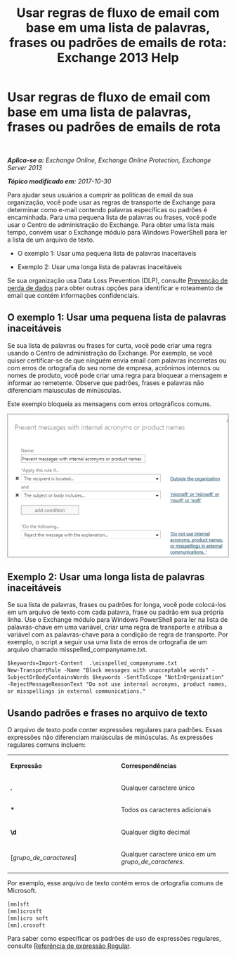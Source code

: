 ﻿---
title: 'Usar regras de fluxo de email com base em uma lista de palavras, frases ou padrões de emails de rota: Exchange 2013 Help'
TOCTitle: Usar regras de fluxo de email com base em uma lista de palavras, frases ou padrões de emails de rota
ms:assetid: 4c5bee1b-58b5-4152-baef-86fa103050ae
ms:mtpsurl: https://technet.microsoft.com/pt-br/library/Dn951131(v=EXCHG.150)
ms:contentKeyID: 65210899
ms.date: 05/22/2018
mtps_version: v=EXCHG.150
ms.translationtype: MT
---

# Usar regras de fluxo de email com base em uma lista de palavras, frases ou padrões de emails de rota

 

_**Aplica-se a:** Exchange Online, Exchange Online Protection, Exchange Server 2013_

_**Tópico modificado em:** 2017-10-30_

Para ajudar seus usuários a cumprir as políticas de email da sua organização, você pode usar as regras de transporte de Exchange para determinar como e-mail contendo palavras específicas ou padrões é encaminhada. Para uma pequena lista de palavras ou frases, você pode usar o Centro de administração do Exchange. Para obter uma lista mais tempo, convém usar o Exchange módulo para Windows PowerShell para ler a lista de um arquivo de texto.

  - O exemplo 1: Usar uma pequena lista de palavras inaceitáveis

  - Exemplo 2: Usar uma longa lista de palavras inaceitáveis

Se sua organização usa Data Loss Prevention (DLP), consulte [Prevenção de perda de dados](technical-overview-of-dlp-data-loss-prevention-in-exchange.md) para obter outras opções para identificar e roteamento de email que contém informações confidenciais.

## O exemplo 1: Usar uma pequena lista de palavras inaceitáveis

Se sua lista de palavras ou frases for curta, você pode criar uma regra usando o Centro de administração do Exchange. Por exemplo, se você quiser certificar-se de que ninguém envia email com palavras incorretas ou com erros de ortografia do seu nome de empresa, acrônimos internos ou nomes de produto, você pode criar uma regra para bloquear a mensagem e informar ao remetente. Observe que padrões, frases e palavras não diferenciam maiusculas de minúsculas.

Este exemplo bloqueia as mensagens com erros ortográficos comuns.

![Regra mostrando o bloqueio de uma mensagem com base em padrões de texto](images/Dn951131.a8489cbb-be59-4890-ae30-1431703eeb88(EXCHG.150).png "Regra mostrando o bloqueio de uma mensagem com base em padrões de texto")

## Exemplo 2: Usar uma longa lista de palavras inaceitáveis

Se sua lista de palavras, frases ou padrões for longa, você pode colocá-los em um arquivo de texto com cada palavra, frase ou padrão em sua própria linha. Use o Exchange módulo para Windows PowerShell para ler na lista de palavras-chave em uma variável, criar uma regra de transporte e atribua a variável com as palavras-chave para a condição de regra de transporte. Por exemplo, o script a seguir usa uma lista de erros de ortografia de um arquivo chamado misspelled\_companyname.txt.

    $keywords=Import-Content  .\misspelled_companyname.txt
    New-TransportRule -Name "Block messages with unacceptable words" -SubjectOrBodyContainsWords $keywords -SentToScope "NotInOrganization" -RejectMessageReasonText "Do not use internal acronyms, product names, or misspellings in external communications."

## Usando padrões e frases no arquivo de texto

O arquivo de texto pode conter expressões regulares para padrões. Essas expressões não diferenciam maiúsculas de minúsculas. As expressões regulares comuns incluem:


<table>
<colgroup>
<col style="width: 50%" />
<col style="width: 50%" />
</colgroup>
<tbody>
<tr class="odd">
<td><p><strong>Expressão</strong></p></td>
<td><p><strong>Correspondências</strong></p></td>
</tr>
<tr class="even">
<td><p><strong>.</strong></p></td>
<td><p>Qualquer caractere único</p></td>
</tr>
<tr class="odd">
<td><p><strong>*</strong></p></td>
<td><p>Todos os caracteres adicionais</p></td>
</tr>
<tr class="even">
<td><p><strong>\d</strong></p></td>
<td><p>Qualquer dígito decimal</p></td>
</tr>
<tr class="odd">
<td><p>[<em>grupo_de_caracteres</em>]</p></td>
<td><p>Qualquer caractere único em um <em>grupo_de_caracteres</em>.</p></td>
</tr>
</tbody>
</table>


Por exemplo, esse arquivo de texto contém erros de ortografia comuns de Microsoft.

    [mn]sft
    [mn]icrosft
    [mn]icro soft
    [mn].crosoft

Para saber como especificar os padrões de uso de expressões regulares, consulte [Referência de expressão Regular](https://go.microsoft.com/fwlink/p/?linkid=532394).

